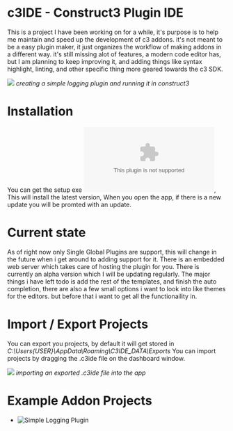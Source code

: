 # c3IDE - Construct3 Plugin IDE

This is a project I have been working on for a while, it's purpose is to help me maintain and speed up the development of c3 addons. it's not meant to be a easy plugin maker, it just organizes the workflow of making addons in a different way. it's still missing alot of features, a modern code editor has, but I am planning to keep improving it, and adding things like syntax highlight, linting, and other specific thing more geared towards the c3 SDK. 

![](https://github.com/armandoalonso/c3IDE/blob/master/doc/c3IDE-preview.gif)
*creating a simple logging plugin and running it in construct3*

# Installation

You can get the setup exe ![HERE](https://github.com/armandoalonso/c3IDE/raw/master/c3IDE/publish/setup.exe), This will install the latest version, When you open the app, if there is a new update you will be promted with an update. 

# Current state

As of right now only Single Global Plugins are support, this will change in the future when i get around to adding support for it. There is an embedded web server which takes care of hosting the plugin for you. There is currently an alpha version which I will be updating regularly. The major things i have left todo is add the rest of the templates, and finish the auto completion, there are also a few small options i want to look into like themes for the editors. but before that i want to get all the functionaility in.

# Import / Export Projects

You can export you projects, by default it will get stored in *C:\Users\{USER}\AppData\Roaming\C3IDE_DATA\Exports*
You can import projects by dragging the .c3ide file on the dashboard window.

![](https://github.com/armandoalonso/c3IDE/blob/master/doc/c3IDE-import-export.gif)
*importing an exported .c3ide file into the app*

# Example Addon Projects 

* ![Simple Logging Plugin ](https://github.com/armandoalonso/c3IDE/blob/master/doc/examples_projects/LogPlugin.c3ide)

